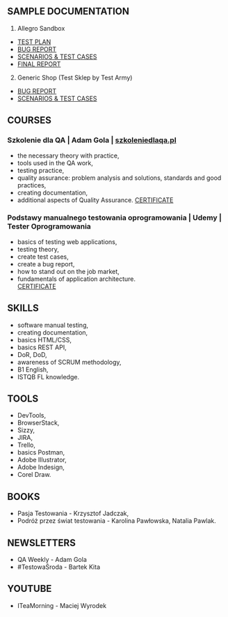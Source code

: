## SAMPLE DOCUMENTATION
 1. Allegro Sandbox
  - [TEST PLAN](https://drive.google.com/file/d/1-s2s8lVzpFRegnFMxN1YCuPg4b_tmuGn/view?usp=sharing)
  - [BUG REPORT](https://docs.google.com/spreadsheets/d/1nFjuXjIoRcIHUIgTuaOsQodH4Y9VAU9H/edit?usp=sharing&ouid=109511356163901530837&rtpof=true&sd=true)
  - [SCENARIOS & TEST CASES](https://docs.google.com/spreadsheets/d/1FmLWuQ268Wn0Bb6EBjwYPOnK8qdyLQ_-/edit?usp=sharing&ouid=109511356163901530837&rtpof=true&sd=true)
  - [FINAL REPORT](https://drive.google.com/file/d/1aOnrtaCJJ3sIZVQKmeEUxyYZN-QsoaHf/view?usp=sharing)
  2. Generic Shop (Test Sklep by Test Army) 
  - [BUG REPORT](https://docs.google.com/spreadsheets/d/1WJGK0k3Cyss8tVLi5-lDoMmwnbDLs946/edit?usp=sharing&ouid=109511356163901530837&rtpof=true&sd=true)
  - [SCENARIOS & TEST CASES](https://docs.google.com/spreadsheets/d/1ElBdlNvt9O1XRavXVJe5rKV7uEJmzf-M/edit?usp=sharing&ouid=109511356163901530837&rtpof=true&sd=true)
## COURSES
### Szkolenie dla QA | Adam Gola | [szkoleniedlaqa.pl](https://szkoleniedlaqa.pl/)
 - the necessary theory with practice,
 - tools used in the QA work,
 - testing practice,
 - quality assurance: problem analysis and solutions, standards 
   and good practices,
 - creating documentation,
 - additional aspects of Quality Assurance.
[CERTIFICATE](https://drive.google.com/file/d/1wVH_CU3H-WQ-cXQoM3HE4WCdkpxXMN33/view?usp=sharing)
 ### Podstawy manualnego testowania oprogramowania | Udemy | Tester Oprogramowania
 - basics of testing web applications,
 - testing theory,
 - create test cases,
 - create a bug report,
 - how to stand out on the job market,
 - fundamentals of application architecture.  
 [CERTIFICATE](https://www.udemy.com/certificate/UC-81eceeea-9d77-414b-8370-e4ec7e28bbaf/)
 ## SKILLS
 - software manual testing,
 - creating documentation,
 - basics HTML/CSS,
 - basics REST API,
 - DoR, DoD,
 - awareness of SCRUM methodology,
 - B1 English,
 - ISTQB FL knowledge.
 ## TOOLS
 - DevTools,
 - BrowserStack,
 - Sizzy,
 - JIRA,
 - Trello,
 - basics Postman,
 - Adobe Illustrator,
 - Adobe Indesign,
 - Corel Draw.
## BOOKS
 - Pasja Testowania - Krzysztof Jadczak,
 - Podróż przez świat testowania - Karolina Pawłowska, Natalia Pawlak.
## NEWSLETTERS
 - QA Weekly - Adam Gola
 - #TestowaŚroda - Bartek Kita
## YOUTUBE
 - ITeaMorning - Maciej Wyrodek
   

